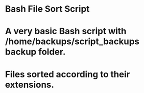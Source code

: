 # Bash File Sort Script
# A very basic Bash script with /home/backups/script_backups backup folder.

# Files sorted according to their extensions.
